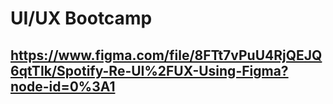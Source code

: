 # UI/UX Bootcamp
## https://www.figma.com/file/8FTt7vPuU4RjQEJQ6qtTIk/Spotify-Re-UI%2FUX-Using-Figma?node-id=0%3A1 ##
